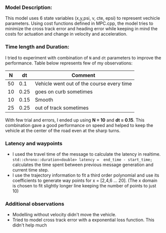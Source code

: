 ### Model Description:

This model uses 6 state variables (x,y,psi, v, cte, epsi) to represent vechicle parameters. Using cost functions defined in MPC.cpp, the model tries to minimize the cross track error and heading error while keeping in mind the costs for actuation and change in velocity and acceleration.


### Time length and Duration:

I tried to experiment with combination of `N` and `dt` parameters to improve the performance. Table below represents few of my observations:

| N | dt | Comment |
| --- | --- | ------ |
| 50 | 0.1 | Vehicle went out of the course every time |
| 10 | 0.25 |  goes on curb sometimes |
| 10 | 0.15 | Smooth |
| 25 | 0.25 | out of track sometimes|

With few trial and errors, I ended up using __N = 10__ and __dt = 0.15__. This combination gave a good performance on speed and helped to keep the vehicle at the center of the road even at the sharp turns.


### Latency and waypoints

- I used the travel time of the message to calculate the latency in realtime. `std::chrono::duration<double> latency =  end_time - start_time;` calculates the time spent between previous message generation and current time step.
- I use the trajectory information to fit a third order polynomial and use its coefficients to generate way points for x = [2,4,6 ... 20]. (The x domain is chosen to fit slightly longer line keeping the number of points to just 10)


### Additional observations

- Modelling without velocity didn't move the vehicle.
- Tried to model cross track error with a exponential loss function. This didn't help much
